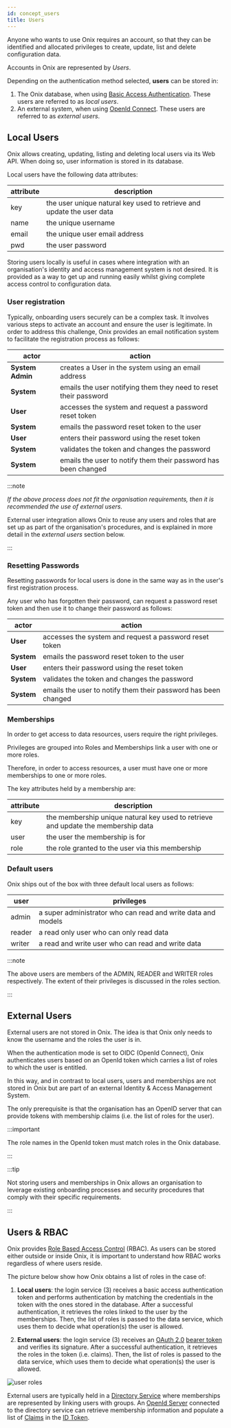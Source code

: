 ```yaml
---
id: concept_users
title: Users
---
```

Anyone who wants to use Onix requires an account, so that they can be identified and allocated privileges to create,
update, list and delete configuration data.

Accounts in Onix are represented by *Users*. 

Depending on the authentication method selected, **users** can be stored in:

1. The Onix database, when using [Basic Access Authentication](https://en.wikipedia.org/wiki/Basic_access_authentication).
These users are referred to as *local users*.
2. An external system, when using [OpenId Connect](https://en.wikipedia.org/wiki/OpenID_Connect).
These users are referred to as *external users*.

## Local Users

Onix allows creating, updating, listing and deleting local users via its Web API. When doing so, user information 
is stored in its database. 

Local users have the following data attributes:

| attribute | description | 
|---|---|
| key | the user unique natural key used to retrieve and update the user data |
| name | the unique username |
| email | the unique user email address |
| pwd | the user password |

Storing users locally is useful in cases where integration with an organisation's identity and access management system 
is not desired. It is provided as a way to get up and running easily whilst giving complete access control to configuration
data.

### User registration

Typically, onboarding users securely can be a complex task. It involves various steps to activate an account and ensure the 
user is legitimate. In order to address this challenge, Onix provides an email notification system to facilitate the
registration process as follows:

| actor | action |
|---|---|
| **System Admin** | creates a User in the system using an email address |
| **System** | emails the user notifying them they need to reset their password |
| **User** | accesses the system and request a password reset token |
| **System** | emails the password reset token to the user |
| **User** | enters their password using the reset token |
| **System** | validates the token and changes the password |
| **System** | emails the user to notify them their password has been changed |

:::note

*If the above process does not fit the organisation requirements, then it is recommended the use of external users.*

External user integration allows Onix to reuse any users and roles that are set up as part of the organisation's 
procedures, and is explained in more detail in the *external users* section below.

:::

### Resetting Passwords

Resetting passwords for local users is done in the same way as in the user's first registration process.

Any user who has forgotten their password, can request a password reset token and then use it to change their password 
as follows:

| actor | action |
|---|---|
| **User** | accesses the system and request a password reset token |
| **System** | emails the password reset token to the user |
| **User** | enters their password using the reset token |
| **System** | validates the token and changes the password |
| **System** | emails the user to notify them their password has been changed |

### Memberships

In order to get access to data resources, users require the right privileges. 

Privileges are grouped into Roles and Memberships link a user with one or more roles.

Therefore, in order to access resources, a user must have one or more memberships to one or more roles.

The key attributes held by a membership are:

| attribute | description | 
|---|---|
| key | the membership unique natural key used to retrieve and update the membership data |
| user | the user the membership is for |
| role | the role granted to the user via this membership |

### Default users

Onix ships out of the box with three default local users as follows:

| user | privileges |
|---|---|
| admin | a super administrator who can read and write data and models |
| reader | a read only user who can only read data |
| writer | a read and write user who can read and write data |

:::note

The above users are members of the ADMIN, READER and WRITER roles respectively. The extent of their privileges is 
discussed in the roles section.

:::

## External Users

External users are not stored in Onix. The idea is that Onix only needs to know the username and the roles the user is in.

When the authentication mode is set to OIDC (OpenId Connect), Onix authenticates users based on an OpenId token which 
carries a list of roles to which the user is entitled.

In this way, and in contrast to local users, users and memberships are not stored in Onix but are part of an external Identity & Access Management System.

The only prerequisite is that the organisation has an OpenID server that can provide tokens with membership claims (i.e.
 the list of roles for the user).
 
:::important

The role names in the OpenId token must match roles in the Onix database.

:::

:::tip

Not storing users and memberships in Onix allows an organisation to leverage existing onboarding processes and 
security procedures that comply with their specific requirements.

:::

## Users & RBAC

Onix provides [Role Based Access Control](https://en.wikipedia.org/wiki/Role-based_access_control) (RBAC). 
As users can be stored either outside or inside Onix, it is important to understand
how RBAC works regardless of where users reside.

The picture below show how Onix obtains a list of roles in the case of:
 
 1. **Local users**: the login service (3) receives a basic access authentication token and performs authentication by 
 matching the credentials in the token with the ones stored in the database. After a successful authentication, it 
 retrieves the roles linked to the user by the memberships. Then, the list of roles is passed to the data service, which 
 uses them to decide what operation(s) the user is allowed.
 
 2. **External users**:  the login service (3) receives an [OAuth 2.0](https://oauth.net/2/) [bearer token](https://tools.ietf.org/html/rfc6750) 
 and verifies its signature. After a successful authentication, it retrieves the roles in the token (i.e. claims). Then, 
 the list of roles is passed to the data service, which uses them to decide what operation(s) the user is allowed.

![user roles](/onix/img/concept_users.png)

External users are typically held in a [Directory Service](https://en.wikipedia.org/wiki/Directory_service) where memberships are represented by linking users with groups.
An [OpenId Server](https://openid.net/developers/certified/) connected to the directory service can retrieve membership 
information and populate a list of [Claims](https://developer.okta.com/blog/2017/07/25/oidc-primer-part-1#whats-a-claim) 
in the [ID Token](https://developer.okta.com/blog/2017/07/25/oidc-primer-part-1#id-tokens).